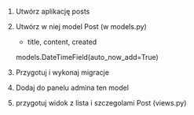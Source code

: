 1. Utwórz aplikację posts
2. Utwórz w niej model Post (w models.py)
   - title, content, created

   models.DateTimeField(auto_now_add=True)

3. Przygotuj i wykonaj migracje
4. Dodaj do panelu admina ten model
5. przygotuj widok z lista i szczegolami Post (views.py)